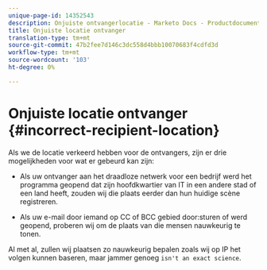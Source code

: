 ```yaml
---
unique-page-id: 14352543
description: Onjuiste ontvangerlocatie - Marketo Docs - Productdocumentatie
title: Onjuiste locatie ontvanger
translation-type: tm+mt
source-git-commit: 47b2fee7d146c3dc558d4bbb10070683f4cdfd3d
workflow-type: tm+mt
source-wordcount: '103'
ht-degree: 0%

---
```



# Onjuiste locatie ontvanger {#incorrect-recipient-location}

Als we de locatie verkeerd hebben voor de ontvangers, zijn er drie mogelijkheden voor wat er gebeurd kan zijn:

- Als uw ontvanger aan het draadloze netwerk voor een bedrijf werd het programma geopend dat zijn hoofdkwartier van IT in een andere stad of een land heeft, zouden wij die plaats eerder dan hun huidige scène registreren.

- Als uw e-mail door iemand op CC of BCC gebied door:sturen of werd geopend, proberen wij om de plaats van die mensen nauwkeurig te tonen.

Al met al, zullen wij plaatsen zo nauwkeurig bepalen zoals wij op IP het volgen kunnen baseren, maar jammer genoeg `isn't an exact science`.
